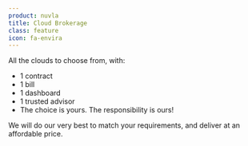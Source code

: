 ```yaml
---
product: nuvla
title: Cloud Brokerage
class: feature
icon: fa-envira
---
```


All the clouds to choose from, with:

 * 1 contract
 * 1 bill
 * 1 dashboard
 * 1 trusted advisor
 * The choice is yours. The responsibility is ours!

We will do our very best to match your requirements, and deliver at an affordable price.
